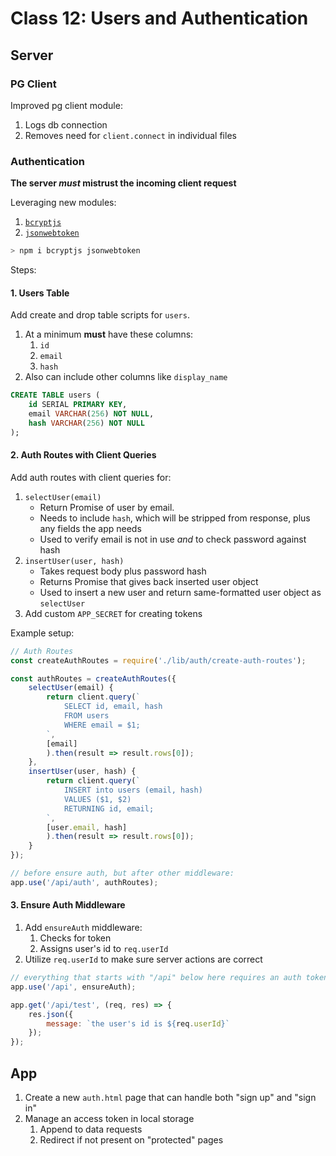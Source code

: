 Class 12: Users and Authentication
===

## Server

### PG Client

Improved pg client module:

1. Logs db connection
1. Removes need for `client.connect` in individual files

### Authentication

**The server _must_ mistrust the incoming client request**

Leveraging new modules:
1. [`bcryptjs`](https://www.npmjs.com/package/bcryptjs)
1. [`jsonwebtoken`](https://www.npmjs.com/package/jsonwebtoken)

```sh
> npm i bcryptjs jsonwebtoken
```

Steps:

#### 1. Users Table

Add create and drop table scripts for `users`. 
1. At a minimum **must** have these columns:
    1. `id`
    1. `email`
    1. `hash`
1. Also can include other columns like `display_name`

```sql
CREATE TABLE users (
    id SERIAL PRIMARY KEY,
    email VARCHAR(256) NOT NULL,
    hash VARCHAR(256) NOT NULL
);
```

#### 2. Auth Routes with Client Queries

Add auth routes with client queries for:
1. `selectUser(email)`
    * Return Promise of user by email. 
    * Needs to include `hash`, which will be stripped from response, plus any fields the app needs
    * Used to verify email is not in use _and_ to check password against hash
1. `insertUser(user, hash)`
    * Takes request body plus password hash
    * Returns Promise that gives back inserted user object
    * Used to insert a new user and return same-formatted user object as `selectUser`
1. Add custom `APP_SECRET` for creating tokens


Example setup:

```js
// Auth Routes
const createAuthRoutes = require('./lib/auth/create-auth-routes');

const authRoutes = createAuthRoutes({
    selectUser(email) {
        return client.query(`
            SELECT id, email, hash 
            FROM users
            WHERE email = $1;
        `,
        [email]
        ).then(result => result.rows[0]);
    },
    insertUser(user, hash) {
        return client.query(`
            INSERT into users (email, hash)
            VALUES ($1, $2)
            RETURNING id, email;
        `,
        [user.email, hash]
        ).then(result => result.rows[0]);
    }
});

// before ensure auth, but after other middleware:
app.use('/api/auth', authRoutes);
```

#### 3. Ensure Auth Middleware

1. Add `ensureAuth` middleware:
    1. Checks for token
    1. Assigns user's id to `req.userId`
1. Utilize `req.userId` to make sure server actions are correct

```js
// everything that starts with "/api" below here requires an auth token!
app.use('/api', ensureAuth);
```

```js
app.get('/api/test', (req, res) => {
    res.json({
        message: `the user's id is ${req.userId}`
    });
});
```


## App

1. Create a new `auth.html` page that can handle both "sign up" and "sign in"
1. Manage an access token in local storage
    1. Append to data requests
    1. Redirect if not present on "protected" pages
